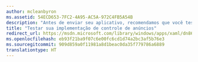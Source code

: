 ```yaml
---
author: mcleanbyron
ms.assetid: 54ECD653-7FC2-4A95-AC5A-972C4FB5A54B
description: "Antes de enviar seu aplicativo, recomendamos que você teste sua implementação de controle de anúncios."
title: "Testar sua implementação de controle de anúncios"
redirect_url: https://msdn.microsoft.com/library/windows/apps/xaml/dn864358.aspx
ms.openlocfilehash: eb93f21ba9f07c6e00fc6cd1d74a2bc3af5b76e3
ms.sourcegitcommit: 909d859a0f11981a8d1beac0da35f779786a6889
translationtype: HT
---
```

